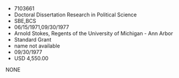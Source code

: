 * 7103661
* Doctoral Dissertation Research in Political Science
* SBE,BCS
* 06/15/1971,09/30/1977
* Arnold Stokes, Regents of the University of Michigan - Ann Arbor
* Standard Grant
*   name not available
* 09/30/1977
* USD 4,550.00

NONE